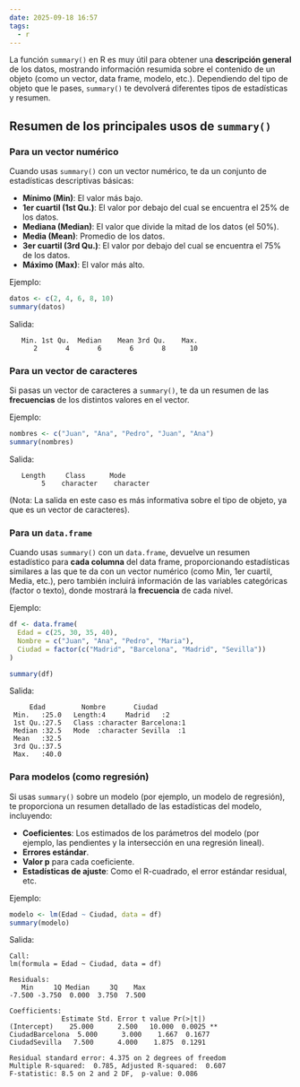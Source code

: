 ```yaml
---
date: 2025-09-18 16:57
tags:
  - r
---
```

La función `summary()` en R es muy útil para obtener una **descripción general** de los datos, mostrando información resumida sobre el contenido de un objeto (como un vector, data frame, modelo, etc.). Dependiendo del tipo de objeto que le pases, `summary()` te devolverá diferentes tipos de estadísticas y resumen.

## Resumen de los principales usos de `summary()`

### Para un vector numérico

Cuando usas `summary()` con un vector numérico, te da un conjunto de estadísticas descriptivas básicas:

- **Mínimo (Min)**: El valor más bajo.
- **1er cuartil (1st Qu.)**: El valor por debajo del cual se encuentra el 25% de los datos.
- **Mediana (Median)**: El valor que divide la mitad de los datos (el 50%).
- **Media (Mean)**: Promedio de los datos.
- **3er cuartil (3rd Qu.)**: El valor por debajo del cual se encuentra el 75% de los datos.
- **Máximo (Max)**: El valor más alto.

Ejemplo:

```R
datos <- c(2, 4, 6, 8, 10)
summary(datos)
```

Salida:

```
   Min. 1st Qu.  Median    Mean 3rd Qu.    Max. 
      2       4       6       6       8      10 
```

### Para un vector de caracteres

Si pasas un vector de caracteres a `summary()`, te da un resumen de las **frecuencias** de los distintos valores en el vector.

Ejemplo:

```R
nombres <- c("Juan", "Ana", "Pedro", "Juan", "Ana")
summary(nombres)
```

Salida:

```
   Length     Class      Mode 
        5    character    character 
```

(Nota: La salida en este caso es más informativa sobre el tipo de objeto, ya que es un vector de caracteres).

### Para un `data.frame`

Cuando usas `summary()` con un `data.frame`, devuelve un resumen estadístico para **cada columna** del data frame, proporcionando estadísticas similares a las que te da con un vector numérico (como Min, 1er cuartil, Media, etc.), pero también incluirá información de las variables categóricas (factor o texto), donde mostrará la **frecuencia** de cada nivel.

Ejemplo:

```R
df <- data.frame(
  Edad = c(25, 30, 35, 40),
  Nombre = c("Juan", "Ana", "Pedro", "Maria"),
  Ciudad = factor(c("Madrid", "Barcelona", "Madrid", "Sevilla"))
)

summary(df)
```

Salida:

```
     Edad         Nombre       Ciudad    
 Min.   :25.0   Length:4     Madrid   :2  
 1st Qu.:27.5   Class :character Barcelona:1  
 Median :32.5   Mode  :character Sevilla  :1  
 Mean   :32.5                    
 3rd Qu.:37.5                    
 Max.   :40.0                    
```

### Para modelos (como regresión)

Si usas `summary()` sobre un modelo (por ejemplo, un modelo de regresión), te proporciona un resumen detallado de las estadísticas del modelo, incluyendo:

- **Coeficientes**: Los estimados de los parámetros del modelo (por ejemplo, las pendientes y la intersección en una regresión lineal).
- **Errores estándar**.
- **Valor p** para cada coeficiente.
- **Estadísticas de ajuste**: Como el R-cuadrado, el error estándar residual, etc.

Ejemplo:

```R
modelo <- lm(Edad ~ Ciudad, data = df)
summary(modelo)
```

Salida:

```
Call:
lm(formula = Edad ~ Ciudad, data = df)

Residuals:
   Min     1Q Median     3Q    Max 
-7.500 -3.750  0.000  3.750  7.500 

Coefficients:
             Estimate Std. Error t value Pr(>|t|)
(Intercept)    25.000      2.500   10.000  0.0025 **
CiudadBarcelona  5.000      3.000    1.667  0.1677
CiudadSevilla   7.500      4.000    1.875  0.1291

Residual standard error: 4.375 on 2 degrees of freedom
Multiple R-squared:  0.785,	Adjusted R-squared:  0.607
F-statistic: 8.5 on 2 and 2 DF,  p-value: 0.086
```